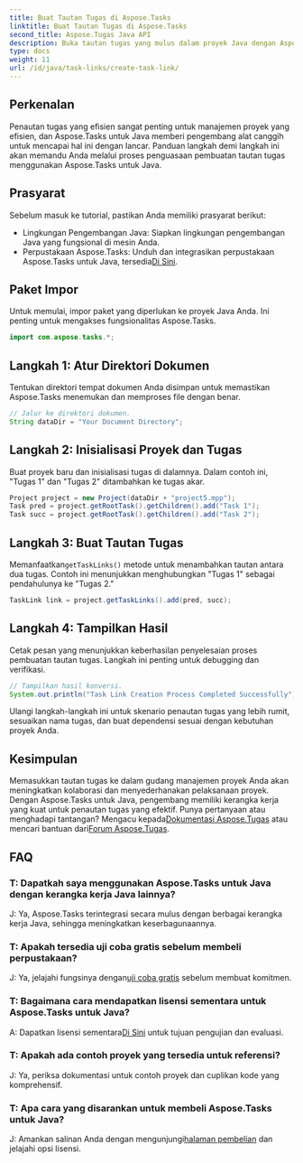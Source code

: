 ```yaml
---
title: Buat Tautan Tugas di Aspose.Tasks
linktitle: Buat Tautan Tugas di Aspose.Tasks
second_title: Aspose.Tugas Java API
description: Buka tautan tugas yang mulus dalam proyek Java dengan Aspose.Tasks. Kuasai seni pembuatan tautan tugas dengan panduan langkah demi langkah kami. Unduh sekarang!
type: docs
weight: 11
url: /id/java/task-links/create-task-link/
---
```

## Perkenalan
Penautan tugas yang efisien sangat penting untuk manajemen proyek yang efisien, dan Aspose.Tasks untuk Java memberi pengembang alat canggih untuk mencapai hal ini dengan lancar. Panduan langkah demi langkah ini akan memandu Anda melalui proses penguasaan pembuatan tautan tugas menggunakan Aspose.Tasks untuk Java.
## Prasyarat
Sebelum masuk ke tutorial, pastikan Anda memiliki prasyarat berikut:
- Lingkungan Pengembangan Java: Siapkan lingkungan pengembangan Java yang fungsional di mesin Anda.
-  Perpustakaan Aspose.Tasks: Unduh dan integrasikan perpustakaan Aspose.Tasks untuk Java, tersedia[Di Sini](https://releases.aspose.com/tasks/java/).
## Paket Impor
Untuk memulai, impor paket yang diperlukan ke proyek Java Anda. Ini penting untuk mengakses fungsionalitas Aspose.Tasks.
```java
import com.aspose.tasks.*;
```
## Langkah 1: Atur Direktori Dokumen
Tentukan direktori tempat dokumen Anda disimpan untuk memastikan Aspose.Tasks menemukan dan memproses file dengan benar.
```java
// Jalur ke direktori dokumen.
String dataDir = "Your Document Directory";
```
## Langkah 2: Inisialisasi Proyek dan Tugas
Buat proyek baru dan inisialisasi tugas di dalamnya. Dalam contoh ini, "Tugas 1" dan "Tugas 2" ditambahkan ke tugas akar.
```java
Project project = new Project(dataDir + "project5.mpp");
Task pred = project.getRootTask().getChildren().add("Task 1");
Task succ = project.getRootTask().getChildren().add("Task 2");
```
## Langkah 3: Buat Tautan Tugas
 Memanfaatkan`getTaskLinks()` metode untuk menambahkan tautan antara dua tugas. Contoh ini menunjukkan menghubungkan "Tugas 1" sebagai pendahulunya ke "Tugas 2."
```java
TaskLink link = project.getTaskLinks().add(pred, succ);
```
## Langkah 4: Tampilkan Hasil
Cetak pesan yang menunjukkan keberhasilan penyelesaian proses pembuatan tautan tugas. Langkah ini penting untuk debugging dan verifikasi.
```java
// Tampilkan hasil konversi.
System.out.println("Task Link Creation Process Completed Successfully");
```
Ulangi langkah-langkah ini untuk skenario penautan tugas yang lebih rumit, sesuaikan nama tugas, dan buat dependensi sesuai dengan kebutuhan proyek Anda.
## Kesimpulan
Memasukkan tautan tugas ke dalam gudang manajemen proyek Anda akan meningkatkan kolaborasi dan menyederhanakan pelaksanaan proyek. Dengan Aspose.Tasks untuk Java, pengembang memiliki kerangka kerja yang kuat untuk penautan tugas yang efektif.
 Punya pertanyaan atau menghadapi tantangan? Mengacu kepada[Dokumentasi Aspose.Tugas](https://reference.aspose.com/tasks/java/) atau mencari bantuan dari[Forum Aspose.Tugas](https://forum.aspose.com/c/tasks/15).
## FAQ
### T: Dapatkah saya menggunakan Aspose.Tasks untuk Java dengan kerangka kerja Java lainnya?
J: Ya, Aspose.Tasks terintegrasi secara mulus dengan berbagai kerangka kerja Java, sehingga meningkatkan keserbagunaannya.
### T: Apakah tersedia uji coba gratis sebelum membeli perpustakaan?
 J: Ya, jelajahi fungsinya dengan[uji coba gratis](https://releases.aspose.com/) sebelum membuat komitmen.
### T: Bagaimana cara mendapatkan lisensi sementara untuk Aspose.Tasks untuk Java?
 A: Dapatkan lisensi sementara[Di Sini](https://purchase.aspose.com/temporary-license/) untuk tujuan pengujian dan evaluasi.
### T: Apakah ada contoh proyek yang tersedia untuk referensi?
J: Ya, periksa dokumentasi untuk contoh proyek dan cuplikan kode yang komprehensif.
### T: Apa cara yang disarankan untuk membeli Aspose.Tasks untuk Java?
 J: Amankan salinan Anda dengan mengunjungi[halaman pembelian](https://purchase.aspose.com/buy) dan jelajahi opsi lisensi.